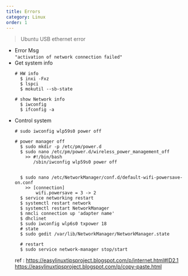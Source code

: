 ```yaml
---
title: Errors
category: Linux
order: 1
---
```



> Ubuntu USB ethernet error 
- Error Msg \
  ```"activation of network connection failed"```
- Get system info
    ```
    # HW info
      $ inxi -Fxz
      $ lspci
      $ mokutil --sb-state
      
    # show Network info
      $ iwconfig
      $ ifconfig -a
    ```
- Control system
    ```  
    # sudo iwconfig wlp59s0 power off

    # power manager off
      $ sudo mkdir -p /etc/pm/power.d
      $ sudo nano /etc/pm/power.d/wireless_power_management_off
        >> #!/bin/bash
           /sbin/iwconfig wlp59s0 power off


      $ sudo nano /etc/NetworkManager/conf.d/default-wifi-powersave-on.conf
        >> [connection]
            wifi.powersave = 3 -> 2
      $ service networking restart
      $ systemctl restart network
      $ systemctl restart NetworkManager
      $ nmcli connection up 'adapter name'
      $ dhclinet
      $ sudo iwconfig wlp6s0 txpower 18
      # state
      $ sudo gedit /var/lib/NetworkManager/NetworkManager.state

      # restart
      $ sudo service network-manager stop/start
    ```
  ref : https://easylinuxtipsproject.blogspot.com/p/internet.html#ID2.1
        https://easylinuxtipsproject.blogspot.com/p/copy-paste.html
